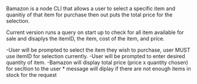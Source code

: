 Bamazon is a node CLI that allows a user to select a specific item and quanitiy of that item for purchase then out puts the total price for the selection.

Current version runs a query on start up to check for all item available for sale and disaplys the itemID, the item, cost of the item, and price.

-User will be prompted to select the item they wish to purchase, user MUST use itemID for selection currently.
-User will be prompted to enter desired quantity of item.
-Bamazon will display total price (price x quantity chosen) for secltion to the user
	* message will diplay if there are not enough items in stock for the request